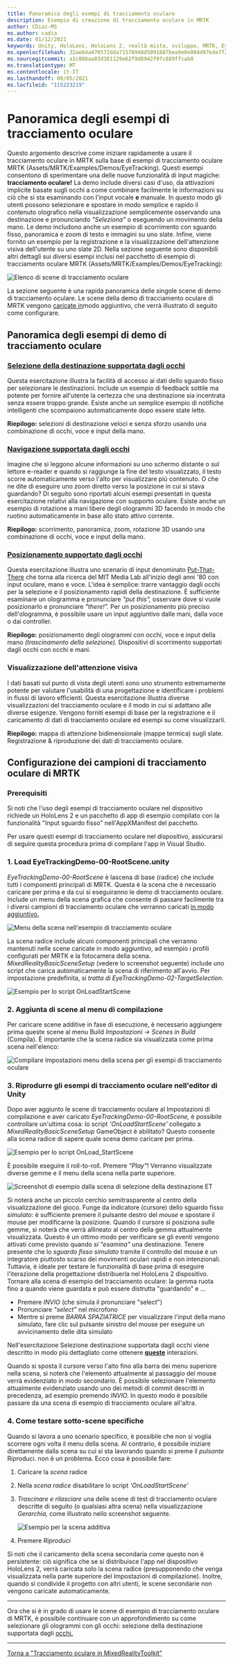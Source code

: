 ```yaml
---
title: Panoramica degli esempi di tracciamento oculare
description: Esempio di creazione di tracciamento oculare in MRTK
author: CDiaz-MS
ms.author: cadia
ms.date: 01/12/2021
keywords: Unity, HoloLens, HoloLens 2, realtà mista, sviluppo, MRTK, EyeTracking,
ms.openlocfilehash: 32ae64a470572dda71578948d5091887bea9e0e084d97ede7f2f14af596b5a6b
ms.sourcegitcommit: a1c086aa83d381129e62f9d8942f0fc889ffcab0
ms.translationtype: MT
ms.contentlocale: it-IT
ms.lasthandoff: 08/05/2021
ms.locfileid: "115223219"
---
```

# <a name="eye-tracking-examples-overview"></a>Panoramica degli esempi di tracciamento oculare

Questo argomento descrive come iniziare rapidamente a usare il tracciamento oculare in MRTK sulla base di esempi di tracciamento oculare MRTK (Assets/MRTK/Examples/Demos/EyeTracking).
Questi esempi consentono di sperimentare una delle nuove funzionalità di input magiche: **tracciamento oculare!**
La demo include diversi casi d'uso, da attivazioni implicite basate sugli occhi  a come combinare facilmente le informazioni su ciò che si sta esaminando con l'input vocale **e** manuale.
In questo modo gli utenti possono selezionare e spostare in modo semplice e rapido il contenuto olografico nella visualizzazione semplicemente osservando una destinazione e pronunciando _"Seleziona"_ o eseguendo un movimento della mano.
Le demo includono anche un esempio di scorrimento con sguardo fisso, panoramica e zoom di testo e immagini su uno slate.
Infine, viene fornito un esempio per la registrazione e la visualizzazione dell'attenzione visiva dell'utente su uno slate 2D.
Nella sezione seguente sono disponibili altri dettagli sui diversi esempi inclusi nel pacchetto di esempio di tracciamento oculare MRTK (Assets/MRTK/Examples/Demos/EyeTracking):

![Elenco di scene di tracciamento oculare](../images/eye-tracking/mrtk_et_list_et_scenes.jpg)

La sezione seguente è una rapida panoramica delle singole scene di demo di tracciamento oculare.
Le scene della demo di tracciamento oculare di MRTK vengono [caricate in](https://docs.unity3d.com/ScriptReference/SceneManagement.LoadSceneMode.Additive.html)modo aggiuntivo, che verrà illustrato di seguito come configurare.

## <a name="overview-of-the-eye-tracking-demo-samples"></a>Panoramica degli esempi di demo di tracciamento oculare

### <a name="eye-supported-target-selection"></a>[**Selezione della destinazione supportata dagli occhi**](../input/eye-tracking/eye-tracking-target-selection.md)

Questa esercitazione illustra la facilità di accesso ai dati dello sguardo fisso per selezionare le destinazioni.
Include un esempio di feedback sottile ma potente per fornire all'utente la certezza che una destinazione sia incentrata senza essere troppo grande.
Esiste anche un semplice esempio di notifiche intelligenti che scompaiono automaticamente dopo essere state lette.

**Riepilogo:** selezioni di destinazione veloci e senza sforzo usando una combinazione di occhi, voce e input della mano.

### <a name="eye-supported-navigation"></a>[**Navigazione supportata dagli occhi**](../input/eye-tracking/eye-tracking-navigation.md)

Imagine che si leggono alcune informazioni su uno schermo distante o sul lettore e-reader e quando si raggiunge la fine del testo visualizzato, il testo scorre automaticamente verso l'alto per visualizzare più contenuto.
O che ne dite di eseguire uno zoom diretto verso la posizione in cui si stava guardando?
Di seguito sono riportati alcuni esempi presentati in questa esercitazione relativi alla navigazione con supporto oculare.
Esiste anche un esempio di rotazione a mani libere degli ologrammi 3D facendo in modo che ruotino automaticamente in base allo stato attivo corrente.

**Riepilogo:** scorrimento, panoramica, zoom, rotazione 3D usando una combinazione di occhi, voce e input della mano.

### <a name="eye-supported-positioning"></a>[**Posizionamento supportato dagli occhi**](../input/eye-tracking/eye-tracking-eyes-and-hands.md)

Questa esercitazione illustra uno scenario di input denominato [Put-That-There](https://youtu.be/CbIn8p4_4CQ) che torna alla ricerca del MIT Media Lab all'inizio degli anni '80 con input oculare, mano e voce.
L'idea è semplice: trarre vantaggio dagli occhi per la selezione e il posizionamento rapidi della destinazione.
È sufficiente esaminare un ologramma e pronunciare _"put this",_ osservare dove si vuole posizionarlo e pronunciare _"there!"._
Per un posizionamento più preciso dell'ologramma, è possibile usare un input aggiuntivo dalle mani, dalla voce o dai controller.

**Riepilogo:** posizionamento degli ologrammi con occhi, voce e input della mano *(trascinamento della selezione).* Dispositivi di scorrimento supportati dagli occhi con occhi e mani.

### <a name="visualization-of-visual-attention"></a>**Visualizzazione dell'attenzione visiva**

I dati basati sul punto di vista degli utenti sono uno strumento estremamente potente per valutare l'usabilità di una progettazione e identificare i problemi in flussi di lavoro efficienti.
Questa esercitazione illustra diverse visualizzazioni del tracciamento oculare e il modo in cui si adattano alle diverse esigenze.
Vengono forniti esempi di base per la registrazione e il caricamento di dati di tracciamento oculare ed esempi su come visualizzarli.

**Riepilogo:** mappa di attenzione bidimensionale (mappe termica) sugli slate. Registrazione & riproduzione dei dati di tracciamento oculare.

## <a name="setting-up-the-mrtk-eye-tracking-samples"></a>Configurazione dei campioni di tracciamento oculare di MRTK

### <a name="prerequisites"></a>Prerequisiti

Si noti che l'uso degli esempi di tracciamento oculare nel dispositivo richiede un HoloLens 2 e un pacchetto di app di esempio compilato con la funzionalità "Input sguardo fisso" nell'AppXManifest del pacchetto.

Per usare questi esempi di tracciamento oculare [](../input/eye-tracking/eye-tracking-basic-setup.md#testing-your-unity-app-on-a-hololens-2) nel dispositivo, assicurarsi di seguire questa procedura prima di compilare l'app in Visual Studio.

### <a name="1-load-eyetrackingdemo-00-rootsceneunity"></a>1. Load EyeTrackingDemo-00-RootScene.unity

*EyeTrackingDemo-00-RootScene* è lascena di base (radice) che include tutti i componenti principali di MRTK.
Questa è la scena che è necessario caricare per prima e da cui si eseguiranno le demo di tracciamento oculare.
Include un menu della scena grafica che consente di passare facilmente tra i diversi campioni di tracciamento oculare che verranno caricati [in modo aggiuntivo.](https://docs.unity3d.com/ScriptReference/SceneManagement.LoadSceneMode.Additive.html)

![Menu della scena nell'esempio di tracciamento oculare](../images/eye-tracking/mrtk_et_scenemenu.jpg)

La scena radice include alcuni componenti principali che verranno mantenuti nelle scene caricate in modo aggiuntivo, ad esempio i profili configurati per MRTK e la fotocamera della scena.
_MixedRealityBasicSceneSetup_ (vedere lo screenshot seguente) include uno script che carica automaticamente la scena di riferimento all'avvio.
Per impostazione predefinita, si _tratta di EyeTrackingDemo-02-TargetSelection._  

![Esempio per lo script OnLoadStartScene](../images/eye-tracking/mrtk_et_onloadstartscene.jpg)

### <a name="2-adding-scenes-to-the-build-menu"></a>2. Aggiunta di scene al menu di compilazione

Per caricare scene additive in fase di esecuzione, è necessario aggiungere prima queste scene al menu Build _Impostazioni -> Scenes in Build_ (Compila).
È importante che la scena radice sia visualizzata come prima scena nell'elenco:

![Compilare Impostazioni menu della scena per gli esempi di tracciamento oculare](../images/eye-tracking/mrtk_et_build_settings.jpg)

### <a name="3-play-the-eye-tracking-samples-in-the-unity-editor"></a>3. Riprodurre gli esempi di tracciamento oculare nell'editor di Unity

Dopo aver aggiunto le scene di tracciamento oculare al Impostazioni di compilazione e aver caricato _EyeTrackingDemo-00-RootScene,_ è possibile controllare un'ultima cosa: lo script _'OnLoadStartScene'_ collegato a _MixedRealityBasicSceneSetup_ GameObject è abilitato? Questo consente alla scena radice di sapere quale scena demo caricare per prima.

![Esempio per lo script OnLoad_StartScene](../images/eye-tracking/mrtk_et_onloadstartscene.jpg)

È possibile eseguire il roll-to-roll. Premere _"Play"_!
Verranno visualizzate diverse gemme e il menu della scena nella parte superiore.

![Screenshot di esempio dalla scena di selezione della destinazione ET](../images/eye-tracking/mrtk_et_targetselect.png)

Si noterà anche un piccolo cerchio semitrasparente al centro della visualizzazione del gioco.
Funge da indicatore (cursore) dello sguardo fisso _simulato:_ è sufficiente premere il pulsante destro del _mouse_ e spostare il mouse per modificarne la posizione.
Quando il cursore si posiziona sulle gemme, si noterà che verrà allineato al centro della gemma attualmente visualizzata.
Questo è un ottimo modo per verificare se gli eventi vengono attivati come previsto quando _si "esamina&quot;_ una destinazione.
Tenere presente che lo _sguardo fisso simulato_ tramite il controllo del mouse è un integratore piuttosto scarso dei movimenti oculari rapidi e non intenzionali.
Tuttavia, è ideale per testare le funzionalità di base prima di eseguire l'iterazione della progettazione distribuerla nel HoloLens 2 dispositivo.
Tornare alla scena di esempio del tracciamento oculare: la gemma ruota fino a quando viene guardata e può essere distrutta &quot;guardando&quot; e ...

- Premere _INVIO_ (che simula il pronunciare &quot;select")
- Pronunciare _"select"_ nel microfono
- Mentre si preme _BARRA SPAZIATRICE_ per visualizzare l'input della mano simulato, fare clic sul pulsante sinistro del mouse per eseguire un avvicinamento delle dita simulato

Nell'esercitazione Selezione destinazione supportata dagli occhi viene descritto in modo più dettagliato come ottenere [**queste**](../input/eye-tracking/eye-tracking-target-selection.md) interazioni.

Quando si sposta il cursore verso l'alto fino alla barra dei menu superiore nella scena, si noterà che l'elemento attualmente al passaggio del mouse verrà evidenziato in modo secondario.
È possibile selezionare l'elemento attualmente evidenziato usando uno dei metodi di commit descritti in precedenza, ad esempio premendo _INVIO._
In questo modo è possibile passare da una scena di esempio di tracciamento oculare all'altra.

### <a name="4-how-to-test-specific-sub-scenes"></a>4. Come testare sotto-scene specifiche

Quando si lavora a uno scenario specifico, è possibile che non si voglia scorrere ogni volta il menu della scena.
Al contrario, è possibile iniziare direttamente dalla scena su cui si sta lavorando quando si preme il _pulsante_ Riproduci.
non è un problema. Ecco cosa è possibile fare:

1. Caricare la _scena_ radice
2. Nella _scena radice_ disabilitare lo script _'OnLoadStartScene'_
3. _Trascinare e rilasciare_ una delle scene di test di tracciamento oculare descritte di seguito (o qualsiasi altra scena) nella visualizzazione _Gerarchia,_ come illustrato nello screenshot seguente.

    ![Esempio per la scena additiva](../images/eye-tracking/mrtk_et_additivescene.jpg)

4. Premere _Riproduci_

Si noti che il caricamento della scena secondaria come questo non è persistente: ciò significa che se si distribuisce l'app nel dispositivo HoloLens 2, verrà caricata solo la scena radice (presupponendo che venga visualizzata nella parte superiore del Impostazioni di compilazione).
Inoltre, quando si condivide il progetto con altri utenti, le scene secondarie non vengono caricate automaticamente.

---

Ora che si è in grado di usare le scene di esempio di tracciamento oculare di MRTK, è possibile continuare con un approfondimento su come selezionare gli ologrammi con gli occhi: selezione della destinazione supportata dagli [occhi.](../input/eye-tracking/eye-tracking-target-selection.md)

---
[Torna a "Tracciamento oculare in MixedRealityToolkit"](../input/eye-tracking/eye-tracking-Main.md)
